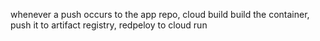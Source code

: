 whenever a push occurs to the app repo, cloud build build the container, push it to artifact registry, redpeloy to cloud run 